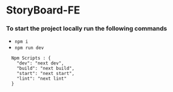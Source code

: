 # StoryBoard-FE

### To start the project locally run the following commands 
- `npm i`
- `npm run dev`

```
  Npm Scripts : {
    "dev": "next dev",
    "build": "next build",
    "start": "next start",
    "lint": "next lint"
  }
```